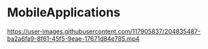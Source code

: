 # MobileApplications



https://user-images.githubusercontent.com/117905837/204835487-ba2a6fa9-8f61-45f5-9eae-17671d84e785.mp4

